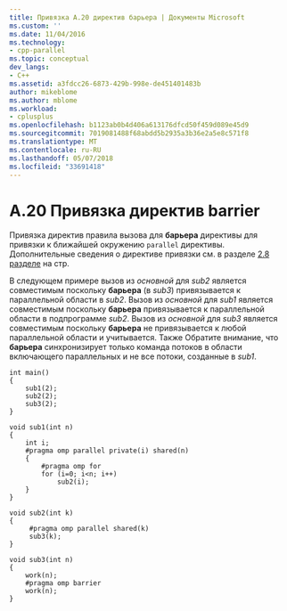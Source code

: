```yaml
---
title: Привязка A.20 директив барьера | Документы Microsoft
ms.custom: ''
ms.date: 11/04/2016
ms.technology:
- cpp-parallel
ms.topic: conceptual
dev_langs:
- C++
ms.assetid: a3fdcc26-6873-429b-998e-de451401483b
author: mikeblome
ms.author: mblome
ms.workload:
- cplusplus
ms.openlocfilehash: b1123ab0b4d406a613176dfcd50f459d089e45d9
ms.sourcegitcommit: 7019081488f68abdd5b2935a3b36e2a5e8c571f8
ms.translationtype: MT
ms.contentlocale: ru-RU
ms.lasthandoff: 05/07/2018
ms.locfileid: "33691418"
---
```

# <a name="a20---binding-of-barrier-directives"></a>A.20   Привязка директив barrier
Привязка директив правила вызова для **барьера** директивы для привязки к ближайшей окружению `parallel` директивы. Дополнительные сведения о директиве привязки см. в разделе [2.8 разделе](../../parallel/openmp/2-8-directive-binding.md) на стр.  
  
 В следующем примере вызов из *основной* для *sub2* является совместимым поскольку **барьера** (в *sub3*) привязывается к параллельной области в *sub2*. Вызов из *основной* для *sub1* является совместимым поскольку **барьера** привязывается к параллельной области в подпрограмме *sub2*.  Вызов из *основной* для *sub3* является совместимым поскольку **барьера** не привязывается к любой параллельной области и учитывается. Также Обратите внимание, что **барьера** синхронизирует только команда потоков в области включающего параллельных и не все потоки, созданные в *sub1*.  
  
```  
int main()  
{  
    sub1(2);  
    sub2(2);  
    sub3(2);  
}  
  
void sub1(int n)  
{  
    int i;  
    #pragma omp parallel private(i) shared(n)  
    {  
        #pragma omp for  
        for (i=0; i<n; i++)  
            sub2(i);  
    }  
}  
  
void sub2(int k)  
{  
     #pragma omp parallel shared(k)  
     sub3(k);  
}  
  
void sub3(int n)  
{  
    work(n);  
    #pragma omp barrier  
    work(n);  
}  
```